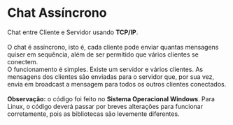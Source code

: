 # Chat Assíncrono
Chat entre Cliente e Servidor usando <strong>TCP/IP</strong>.
<br><br>
O chat é assíncrono, isto é, cada cliente pode enviar quantas mensagens quiser em sequência, além de ser permitido que vários clientes se conectem.
<br>
O funcionamento é simples. Existe um servidor e vários clientes. As mensagens dos clientes são enviadas para o servidor que, por sua vez, envia em broadcast a mensagem para todos os outros clientes conectados.
<br><br>
<strong>Observação:</strong> o código foi feito no <strong>Sistema Operacional Windows</strong>. Para Linux, o código deverá passar por breves alterações para funcionar corretamente, pois as bibliotecas são levemente diferentes. 
